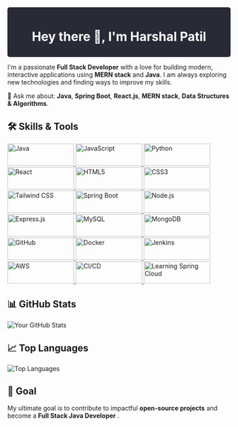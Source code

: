 

<div style="background-color:#282A36; padding:10px; border-radius:5px; text-align:center;">
  <h1 style="color:#FFFFFF;">Hey there 👋, I'm Harshal Patil</h1>
</div>

I'm a passionate **Full Stack Developer** with a love for building modern, interactive applications using **MERN stack** and **Java**. I am always exploring new technologies and finding ways to improve my skills.




💬 Ask me about: **Java**, **Spring Boot**, **React.js**, **MERN stack**, **Data Structures & Algorithms**.




## 🛠️ Skills & Tools

<a href="https://www.oracle.com/java/" target="_blank">
  <img src="https://img.shields.io/badge/Java-007396?style=for-the-badge&logo=java&logoColor=white" alt="Java" width="150" height="50"/>
</a>
<a href="https://www.javascript.com/" target="_blank">
  <img src="https://img.shields.io/badge/JavaScript-F7DF1E?style=for-the-badge&logo=javascript&logoColor=black" alt="JavaScript" width="150" height="50"/>
</a>
<a href="https://www.python.org/" target="_blank">
  <img src="https://img.shields.io/badge/Python-3776AB?style=for-the-badge&logo=python&logoColor=white" alt="Python" width="150" height="50"/>
</a>
<a href="https://reactjs.org/" target="_blank">
  <img src="https://img.shields.io/badge/React-61DAFB?style=for-the-badge&logo=react&logoColor=black" alt="React" width="150" height="50"/>
</a>
<a href="https://www.w3.org/html/" target="_blank">
  <img src="https://img.shields.io/badge/HTML5-E34F26?style=for-the-badge&logo=html5&logoColor=white" alt="HTML5" width="150" height="50"/>
</a>
<a href="https://www.w3.org/Style/CSS/" target="_blank">
  <img src="https://img.shields.io/badge/CSS3-1572B6?style=for-the-badge&logo=css3&logoColor=white" alt="CSS3" width="150" height="50"/>
</a>
<a href="https://tailwindcss.com/" target="_blank">
  <img src="https://img.shields.io/badge/Tailwind%20CSS-06B6D4?style=for-the-badge&logo=tailwind-css&logoColor=white" alt="Tailwind CSS" width="150" height="50"/>
</a>
<a href="https://spring.io/projects/spring-boot" target="_blank">
  <img src="https://img.shields.io/badge/Spring%20Boot-6DB33F?style=for-the-badge&logo=springboot&logoColor=white" alt="Spring Boot" width="150" height="50"/>
</a>
<a href="https://nodejs.org/" target="_blank">
  <img src="https://img.shields.io/badge/Node.js-339933?style=for-the-badge&logo=node.js&logoColor=white" alt="Node.js" width="150" height="50"/>
</a>
<a href="https://expressjs.com/" target="_blank">
  <img src="https://img.shields.io/badge/Express.js-000000?style=for-the-badge&logo=express&logoColor=white" alt="Express.js" width="150" height="50"/>
</a>
<a href="https://www.mysql.com/" target="_blank">
  <img src="https://img.shields.io/badge/MySQL-00758F?style=for-the-badge&logo=mysql&logoColor=white" alt="MySQL" width="150" height="50"/>
</a>
<a href="https://www.mongodb.com/" target="_blank">
  <img src="https://img.shields.io/badge/MongoDB-47A248?style=for-the-badge&logo=mongodb&logoColor=white" alt="MongoDB" width="150" height="50"/>
</a>
<a href="https://github.com/" target="_blank">
  <img src="https://img.shields.io/badge/GitHub-181717?style=for-the-badge&logo=github&logoColor=white" alt="GitHub" width="150" height="50"/>
</a>
<a href="https://www.docker.com/" target="_blank">
  <img src="https://img.shields.io/badge/Docker-2496ED?style=for-the-badge&logo=docker&logoColor=white" alt="Docker" width="150" height="50"/>
</a>

<a href="https://www.jenkins.io/" target="_blank">
  <img src="https://img.shields.io/badge/Jenkins-FF9800?style=for-the-badge&logo=jenkins&logoColor=white" alt="Jenkins" width="150" height="50"/>
</a>
<a href="https://aws.amazon.com/" target="_blank">
  <img src="https://img.shields.io/badge/AWS-232F3E?style=for-the-badge&logo=amazonaws&logoColor=white" alt="AWS" width="150" height="50"/>
</a>

<a href="https://circleci.com/" target="_blank">
  <img src="https://img.shields.io/badge/CI%2FCD-00D100?style=for-the-badge&logo=circleci&logoColor=white" alt="CI/CD" width="150" height="50"/>
</a>
<a href="https://spring.io/projects/spring-cloud" target="_blank">
  <img src="https://img.shields.io/badge/Learning-%20Spring%20Cloud-0A4A68?style=for-the-badge&logo=spring&logoColor=white" alt="Learning Spring Cloud" width="150" height="50"/>
</a>




## 📊 GitHub Stats

![Your GitHub Stats](https://github-readme-stats.vercel.app/api?username=HarshalRPatil25&show_icons=true&theme=radical)

## 📈 Top Languages

![Top Languages](https://github-readme-stats.vercel.app/api/top-langs/?username=HarshalRPatil25&layout=compact&theme=radical)

## 🎯 Goal  
My ultimate goal is to contribute to impactful **open-source projects** and become a **Full Stack Java Developer** . 































